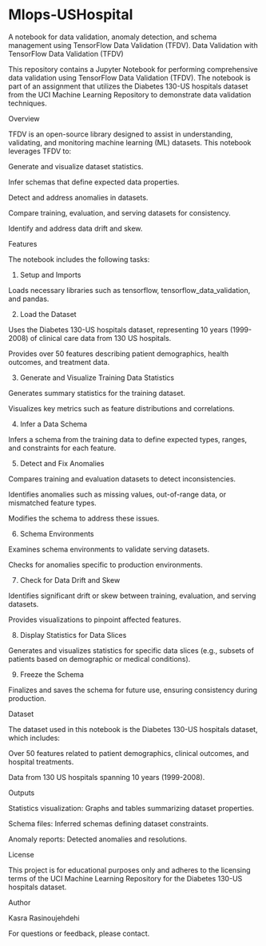 # Mlops-USHospital
 A notebook for data validation, anomaly detection, and schema management using TensorFlow Data Validation (TFDV).
Data Validation with TensorFlow Data Validation (TFDV)

This repository contains a Jupyter Notebook for performing comprehensive data validation using TensorFlow Data Validation (TFDV). The notebook is part of an assignment that utilizes the Diabetes 130-US hospitals dataset from the UCI Machine Learning Repository to demonstrate data validation techniques.

Overview

TFDV is an open-source library designed to assist in understanding, validating, and monitoring machine learning (ML) datasets. This notebook leverages TFDV to:

Generate and visualize dataset statistics.

Infer schemas that define expected data properties.

Detect and address anomalies in datasets.

Compare training, evaluation, and serving datasets for consistency.

Identify and address data drift and skew.

Features

The notebook includes the following tasks:

1. Setup and Imports

Loads necessary libraries such as tensorflow, tensorflow_data_validation, and pandas.

2. Load the Dataset

Uses the Diabetes 130-US hospitals dataset, representing 10 years (1999-2008) of clinical care data from 130 US hospitals.

Provides over 50 features describing patient demographics, health outcomes, and treatment data.

3. Generate and Visualize Training Data Statistics

Generates summary statistics for the training dataset.

Visualizes key metrics such as feature distributions and correlations.

4. Infer a Data Schema

Infers a schema from the training data to define expected types, ranges, and constraints for each feature.

5. Detect and Fix Anomalies

Compares training and evaluation datasets to detect inconsistencies.

Identifies anomalies such as missing values, out-of-range data, or mismatched feature types.

Modifies the schema to address these issues.

6. Schema Environments

Examines schema environments to validate serving datasets.

Checks for anomalies specific to production environments.

7. Check for Data Drift and Skew

Identifies significant drift or skew between training, evaluation, and serving datasets.

Provides visualizations to pinpoint affected features.

8. Display Statistics for Data Slices

Generates and visualizes statistics for specific data slices (e.g., subsets of patients based on demographic or medical conditions).

9. Freeze the Schema

Finalizes and saves the schema for future use, ensuring consistency during production.

Dataset

The dataset used in this notebook is the Diabetes 130-US hospitals dataset, which includes:

Over 50 features related to patient demographics, clinical outcomes, and hospital treatments.

Data from 130 US hospitals spanning 10 years (1999-2008).


Outputs

Statistics visualization: Graphs and tables summarizing dataset properties.

Schema files: Inferred schemas defining dataset constraints.

Anomaly reports: Detected anomalies and resolutions.

License

This project is for educational purposes only and adheres to the licensing terms of the UCI Machine Learning Repository for the Diabetes 130-US hospitals dataset.

Author

Kasra Rasinoujehdehi

For questions or feedback, please contact.


